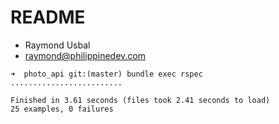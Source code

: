 # README


* Raymond Usbal
* raymond@philippinedev.com

```
➜  photo_api git:(master) bundle exec rspec
.........................

Finished in 3.61 seconds (files took 2.41 seconds to load)
25 examples, 0 failures
```
